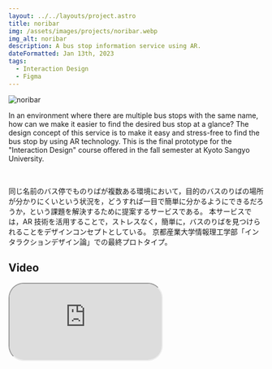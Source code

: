 ```yaml
---
layout: ../../layouts/project.astro
title: noribar
img: /assets/images/projects/noribar.webp
img_alt: noribar
description: A bus stop information service using AR.
dateFormatted: Jan 13th, 2023
tags:
  - Interaction Design
  - Figma
---
```


![noribar](/assets/images/projects/noribar.webp)

In an environment where there are multiple bus stops with the same name, how can we make it easier to find the desired bus stop at a glance?
The design concept of this service is to make it easy and stress-free to find the bus stop by using AR technology.
This is the final prototype for the "Interaction Design" course offered in the fall semester at Kyoto Sangyo University.

<br/>

同じ名前のバス停でものりばが複数ある環境において，目的のバスのりばの場所が分かりにくいという状況を，どうすれば一目で簡単に分かるようにできるだろうか，という課題を解決するために提案するサービスである。
本サービスでは，AR 技術を活用することで，ストレスなく，簡単に，バスのりばを見つけられることをデザインコンセプトとしている。
京都産業大学情報理工学部「インタラクションデザイン論」での最終プロトタイプ。

## Video

<div>
  <iframe
    src="https://www.youtube.com/embed/VB04rDQFqDM?si=SsGDSEuV9rP9vSWc"
    title="noribar PV"
    class="w-full"
    style="border-radius: 30px; aspect-ratio: 16 / 9;"
  ></iframe>
</div>
